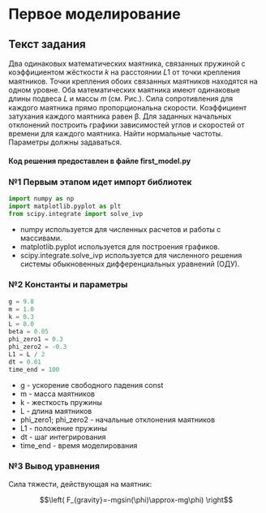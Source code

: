 # Первое моделирование

## Текст задания

Два одинаковых математических маятника, связанных пружиной с коэффициентом
жёсткости 𝑘 на расстоянии 𝐿1 от точки крепления маятников. Точки крепления обоих
связанных маятников находятся на одном уровне. Оба математических маятника имеют
одинаковые длины подвеса 𝐿 и массы 𝑚 (см. Рис.). Сила сопротивления для каждого
маятника прямо пропорциональна скорости. Коэффициент затухания каждого маятника
равен β. Для заданных начальных отклонений построить графики зависимостей углов и
скоростей от времени для каждого маятника. Найти нормальные частоты. Параметры
должны задаваться.

#### Код решения предоставлен в файле first_model.py
### №1 Первым этапом идет импорт библиотек
```python
import numpy as np
import matplotlib.pyplot as plt
from scipy.integrate import solve_ivp
```
- numpy используется для численных расчетов и работы с массивами.
- matplotlib.pyplot используется для построения графиков.
- scipy.integrate.solve_ivp используется для численного решения системы обыкновенных дифференциальных уравнений (ОДУ).

### №2 Константы и параметры
```python
g = 9.8
m = 1.0
k = 0.3
L = 8.0
beta = 0.05
phi_zero1 = 0.3
phi_zero2 = -0.3
L1 = L / 2
dt = 0.01
time_end = 100
```

- g - ускорение свободного падения const
- m - масса маятников
- k - жесткость пружины
- L - длина маятников
- phi_zero1; phi_zero2 - начальные отклонения маятников
- L1 - положение пружины
- dt - шаг интегрирования
- time_end - время моделирования

### №3 Вывод уравнения

Cила тяжести, действующая на маятник:

```math
\left( F_{gravity}=-mgsin(\phi)\approx-mg\phi)  \right
```
